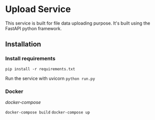 # Upload Service

This service is built for file data uploading purpose. It's built using the FastAPI python framework.

## Installation

### Install requirements

`pip install -r requirements.txt`

Run the service with uvicorn
`python run.py`

### Docker

*docker-compose*

`docker-compose build`
`docker-compose up`











